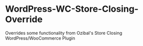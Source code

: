 # WordPress-WC-Store-Closing-Override
Overrides some functionality from Ozibal's Store Closing WordPress/WooCommerce Plugin
